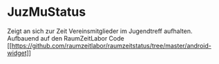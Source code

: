 # JuzMuStatus
Zeigt an sich zur Zeit Vereinsmitglieder im Jugendtreff aufhalten.
Aufbauend auf den RaumZeitLabor Code [[https://github.com/raumzeitlabor/raumzeitstatus/tree/master/android-widget]]